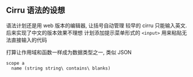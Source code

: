 
Cirru 语法的设想
------

语法计划还是用 web 版本的编辑器, 让括号自动管理
较早的 cirru 只能输入英文. 后来实现了中文的版本效果不理想
计划添加提示菜单形式的 `<input>` 用来粘贴无法直接输入的代码

打算让作用域和函数一样成为数据类型之一, 类似 JSON

```cirru
scope a
  name (string string\ contains\ blanks)
```